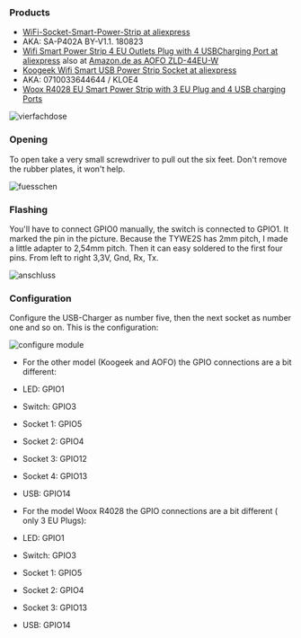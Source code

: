 ### Products
* [WiFi-Socket-Smart-Power-Strip at aliexpress](https://www.aliexpress.com/item/WiFi-Socket-Smart-Power-Strip-Voice-Control-Timer-Switch-Power-Strip-Outlet-with-4-AC-Outlets/32914473349.html)
* AKA: SA-P402A BY-V1.1. 180823
* [Wifi Smart Power Strip 4 EU Outlets Plug with 4 USBCharging Port at aliexpress](https://www.aliexpress.com/item/Wifi-Smart-Power-Strip-4-EU-Outlets-Plug-with-4-USBCharging-Port-Timing-App-Voice-Control/32939654903.html) also at [Amazon.de as AOFO ZLD-44EU-W](https://www.amazon.de/gp/product/B07SKTBC47/ref=ppx_yo_dt_b_asin_title_o00_s00?ie=UTF8&psc=1)
* [Koogeek Wifi Smart USB Power Strip Socket at aliexpress](https://nl.aliexpress.com/item/Koogeek-Smart-Power-Strip-4-Port-USB-4-AC-Outlets-Plug-Socket-Voor-Alexa-Google-Thuis/32932078575.html)
* AKA: 0710033644644 / KLOE4
* [Woox R4028 EU Smart Power Strip with 3 EU Plug and 4 USB charging Ports](https://www.amazon.de/Woox-Smart-Steckdosenleiste-kompatibel-Amazon/dp/B07GFNL67Z/ref=sr_1_2?__mk_de_DE=%C3%85M%C3%85%C5%BD%C3%95%C3%91&dchild=1&keywords=r4028&qid=1603097680&sr=8-2)

![vierfachdose](https://user-images.githubusercontent.com/3671232/51432807-25d86700-1c3e-11e9-871e-bffdbd35eefc.jpg)

### Opening
To open take a very small screwdriver to pull out the six feet. Don't remove the rubber plates, it won't help.

![fuesschen](https://user-images.githubusercontent.com/3671232/51432805-25d86700-1c3e-11e9-9d48-bad4c086510d.jpg)

### Flashing
You'll have to connect GPIO0 manually, the switch is connected to GPIO1. It marked the pin in the picture. Because the TYWE2S has 2mm pitch, I made a little adapter to 2,54mm pitch. Then it can easy soldered to the first four pins. From left to right 3,3V, Gnd, Rx, Tx.

![anschluss](https://user-images.githubusercontent.com/3671232/51432804-253fd080-1c3e-11e9-9030-80a459afe06e.jpg)

### Configuration
Configure the USB-Charger as number five, then the next socket as number one and so on. 
This is the configuration:

![configure module](https://user-images.githubusercontent.com/3671232/51432806-25d86700-1c3e-11e9-90a1-0ad73de47a14.png)

* For the other model (Koogeek and AOFO) the GPIO connections are a bit different:
* LED: 		GPIO1
* Switch: 	GPIO3
* Socket 1: 	GPIO5
* Socket 2: 	GPIO4
* Socket 3: 	GPIO12
* Socket 4: 	GPIO13
* USB: 		GPIO14

* For the model Woox R4028 the GPIO connections are a bit different ( only 3 EU Plugs):
* LED: 		GPIO1
* Switch: 	GPIO3
* Socket 1: 	GPIO5
* Socket 2: 	GPIO4
* Socket 3: 	GPIO13
* USB: 		GPIO14
